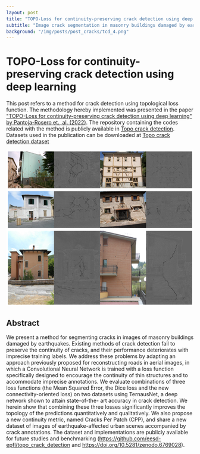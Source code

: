 ```yaml
---
layout: post
title: "TOPO-Loss for continuity-preserving crack detection using deep learning"
subtitle: "Image crack segmentation in masonry buildings damaged by earthquake activity"
background: "/img/posts/post_cracks/tcd_4.png"
---
```


# TOPO-Loss for continuity-preserving crack detection using deep learning

This post refers to a method for crack detection using topological loss function. The methodology hereby implemented was presented in the paper ["TOPO-Loss for continuity-preserving crack detection using deep learning" by Pantoja-Rosero et., al. (2022)](https://doi.org/10.1016/j.conbuildmat.2022.128264). The repository containing the codes related with the method is publicly available in [Topo crack detection](https://github.com/bgpantojar/topo_crack_detection). Datasets used in the publication can be downloaded at [Topo crack detection dataset](https://zenodo.org/record/6769028#.YvUrXGFByEI)

![IMDb page](/img/posts/post_cracks/tcd_3.png)

## Abstract

We present a method for segmenting cracks in images of masonry buildings damaged by earthquakes. Existing
methods of crack detection fail to preserve the continuity of cracks, and their performance deteriorates
with imprecise training labels. We address these problems by adapting an approach previously proposed
for reconstructing roads in aerial images, in which a Convolutional Neural Network is trained with a loss
function specifically designed to encourage the continuity of thin structures and to accommodate imprecise
annotations. We evaluate combinations of three loss functions (the Mean Squared Error, the Dice loss and the
new connectivity-oriented loss) on two datasets using TernausNet, a deep network shown to attain state-of-the-
art accuracy in crack detection. We herein show that combining these three losses significantly improves the
topology of the predictions quantitatively and qualitatively. We also propose a new continuity metric, named
Cracks Per Patch (CPP), and share a new dataset of images of earthquake-affected urban scenes accompanied by
crack annotations. The dataset and implementations are publicly available for future studies and benchmarking
(https://github.com/eesd-epfl/topo_crack_detection and https://doi.org/10.5281/zenodo.6769028).
